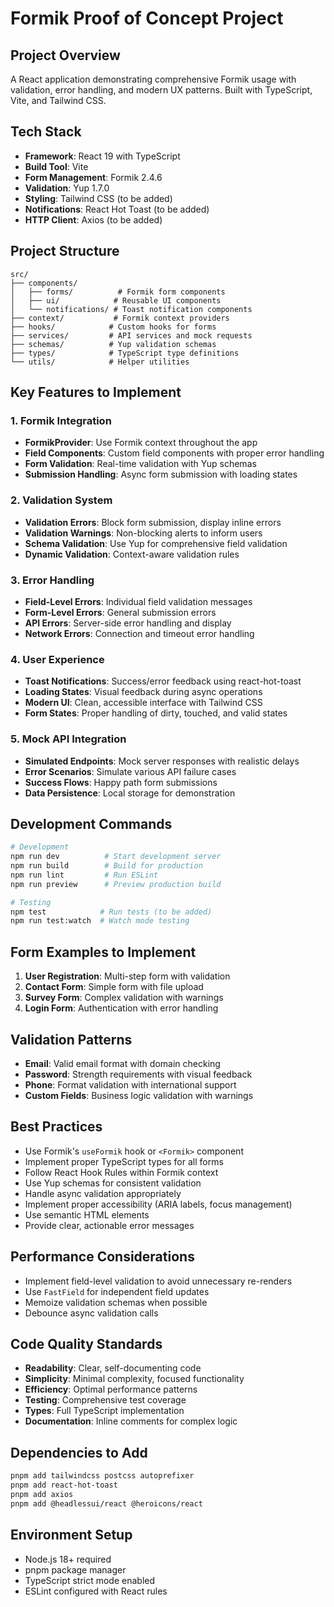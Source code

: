 # Formik Proof of Concept Project

## Project Overview
A React application demonstrating comprehensive Formik usage with validation, error handling, and modern UX patterns. Built with TypeScript, Vite, and Tailwind CSS.

## Tech Stack
- **Framework**: React 19 with TypeScript
- **Build Tool**: Vite
- **Form Management**: Formik 2.4.6
- **Validation**: Yup 1.7.0
- **Styling**: Tailwind CSS (to be added)
- **Notifications**: React Hot Toast (to be added)
- **HTTP Client**: Axios (to be added)

## Project Structure
```
src/
├── components/
│   ├── forms/          # Formik form components
│   ├── ui/            # Reusable UI components
│   └── notifications/ # Toast notification components
├── context/           # Formik context providers
├── hooks/            # Custom hooks for forms
├── services/         # API services and mock requests
├── schemas/          # Yup validation schemas
├── types/            # TypeScript type definitions
└── utils/            # Helper utilities
```

## Key Features to Implement

### 1. Formik Integration
- **FormikProvider**: Use Formik context throughout the app
- **Field Components**: Custom field components with proper error handling
- **Form Validation**: Real-time validation with Yup schemas
- **Submission Handling**: Async form submission with loading states

### 2. Validation System
- **Validation Errors**: Block form submission, display inline errors
- **Validation Warnings**: Non-blocking alerts to inform users
- **Schema Validation**: Use Yup for comprehensive field validation
- **Dynamic Validation**: Context-aware validation rules

### 3. Error Handling
- **Field-Level Errors**: Individual field validation messages
- **Form-Level Errors**: General submission errors
- **API Errors**: Server-side error handling and display
- **Network Errors**: Connection and timeout error handling

### 4. User Experience
- **Toast Notifications**: Success/error feedback using react-hot-toast
- **Loading States**: Visual feedback during async operations
- **Modern UI**: Clean, accessible interface with Tailwind CSS
- **Form States**: Proper handling of dirty, touched, and valid states

### 5. Mock API Integration
- **Simulated Endpoints**: Mock server responses with realistic delays
- **Error Scenarios**: Simulate various API failure cases
- **Success Flows**: Happy path form submissions
- **Data Persistence**: Local storage for demonstration

## Development Commands
```bash
# Development
npm run dev          # Start development server
npm run build        # Build for production
npm run lint         # Run ESLint
npm run preview      # Preview production build

# Testing
npm test            # Run tests (to be added)
npm run test:watch  # Watch mode testing
```

## Form Examples to Implement
1. **User Registration**: Multi-step form with validation
2. **Contact Form**: Simple form with file upload
3. **Survey Form**: Complex validation with warnings
4. **Login Form**: Authentication with error handling

## Validation Patterns
- **Email**: Valid email format with domain checking
- **Password**: Strength requirements with visual feedback
- **Phone**: Format validation with international support
- **Custom Fields**: Business logic validation with warnings

## Best Practices
- Use Formik's `useFormik` hook or `<Formik>` component
- Implement proper TypeScript types for all forms
- Follow React Hook Rules within Formik context
- Use Yup schemas for consistent validation
- Handle async validation appropriately
- Implement proper accessibility (ARIA labels, focus management)
- Use semantic HTML elements
- Provide clear, actionable error messages

## Performance Considerations
- Implement field-level validation to avoid unnecessary re-renders
- Use `FastField` for independent field updates
- Memoize validation schemas when possible
- Debounce async validation calls

## Code Quality Standards
- **Readability**: Clear, self-documenting code
- **Simplicity**: Minimal complexity, focused functionality
- **Efficiency**: Optimal performance patterns
- **Testing**: Comprehensive test coverage
- **Types**: Full TypeScript implementation
- **Documentation**: Inline comments for complex logic

## Dependencies to Add
```bash
pnpm add tailwindcss postcss autoprefixer
pnpm add react-hot-toast
pnpm add axios
pnpm add @headlessui/react @heroicons/react
```

## Environment Setup
- Node.js 18+ required
- pnpm package manager
- TypeScript strict mode enabled
- ESLint configured with React rules